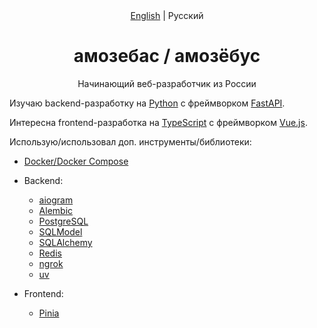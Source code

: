 <div align="center">
<a href="./README.md">English</a> | Русский
<h1> амозебас / амозёбус </h1>

Начинающий веб-разработчик из России
</div>


Изучаю backend-разработку на [Python](https://python.org) с фреймворком [FastAPI](https://fastapi.tiangolo.com).

Интересна frontend-разработка на [TypeScript](https://www.typescriptlang.org) с фреймворком [Vue.js](https://vuejs.org/).

Использую/использовал доп. инструменты/библиотеки:

- [Docker/Docker Compose](https://docker.com)

- Backend:
    - [aiogram](https://aiogram.dev)
    - [Alembic](https://alembic.sqlalchemy.org/en/latest)
    - [PostgreSQL](https://postgresql.org)
    - [SQLModel](https://sqlmodel.tiangolo.com)
    - [SQLAlchemy](https://sqlalchemy.org)
    - [Redis](https://redis.io)
    - [ngrok](https://ngrok.com)
    - [uv](https://astral.sh/uv)

- Frontend:
    - [Pinia](https://pinia.vuejs.org)
